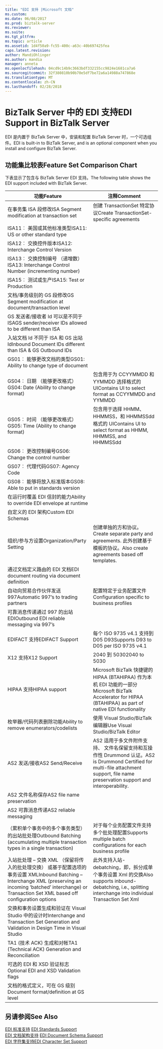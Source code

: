 ```yaml
---
title: "EDI 支持 |Microsoft 文档"
ms.custom: 
ms.date: 06/08/2017
ms.prod: biztalk-server
ms.reviewer: 
ms.suite: 
ms.tgt_pltfrm: 
ms.topic: article
ms.assetid: 1d4f50a9-fc55-400c-a63c-40b697425fea
caps.latest.revision: 
author: MandiOhlinger
ms.author: mandia
manager: anneta
ms.openlocfilehash: 04cd9c14b9c3663bdf332155cc9824e1681ca7a6
ms.sourcegitcommit: 32f380810b90b70e5df7be72a6a14988a747868e
ms.translationtype: MT
ms.contentlocale: zh-CN
ms.lasthandoff: 02/28/2018
---
```

# <a name="edi-support-in-biztalk-server"></a><span data-ttu-id="7183b-102">BizTalk Server 中的 EDI 支持</span><span class="sxs-lookup"><span data-stu-id="7183b-102">EDI Support in BizTalk Server</span></span>
<span data-ttu-id="7183b-103">EDI 是内置于 BizTalk Server 中，安装和配置 BizTalk Server 时，一个可选组件。</span><span class="sxs-lookup"><span data-stu-id="7183b-103">EDI is built-in to BizTalk Server, and is an optional component when you install and configure BizTalk Server.</span></span> 
  
## <a name="feature-set-comparison-chart"></a><span data-ttu-id="7183b-104">功能集比较表</span><span class="sxs-lookup"><span data-stu-id="7183b-104">Feature Set Comparison Chart</span></span>  
 <span data-ttu-id="7183b-105">下表显示了包含与 BizTalk Server EDI 支持。</span><span class="sxs-lookup"><span data-stu-id="7183b-105">The following table shows the EDI support included with BizTalk Server.</span></span>
  
|<span data-ttu-id="7183b-106">功能</span><span class="sxs-lookup"><span data-stu-id="7183b-106">Feature</span></span>|<span data-ttu-id="7183b-107">注释</span><span class="sxs-lookup"><span data-stu-id="7183b-107">Comment</span></span>|  
|---|---|
|<span data-ttu-id="7183b-108">在事务集 ISA 段修改</span><span class="sxs-lookup"><span data-stu-id="7183b-108">ISA    Segment modification at transaction set</span></span>| <span data-ttu-id="7183b-109">创建 TransactionSet 特定协议</span><span class="sxs-lookup"><span data-stu-id="7183b-109">Create TransactionSet-specific agreements</span></span>|  
|<span data-ttu-id="7183b-110">ISA11︰ 美国或其他标准类型</span><span class="sxs-lookup"><span data-stu-id="7183b-110">ISA11:    US or other standard type</span></span>| |  
|<span data-ttu-id="7183b-111">ISA12︰ 交换控件版本</span><span class="sxs-lookup"><span data-stu-id="7183b-111">ISA12:    Interchange Control Version</span></span>| |  
|<span data-ttu-id="7183b-112">ISA13︰ 交换控制编号 （递增数）</span><span class="sxs-lookup"><span data-stu-id="7183b-112">ISA13:    Interchange Control Number (incrementing number)</span></span>| |  
|<span data-ttu-id="7183b-113">ISA15︰ 测试或生产</span><span class="sxs-lookup"><span data-stu-id="7183b-113">ISA15:    Test or Production</span></span>| |  
|<span data-ttu-id="7183b-114">文档/事务级别的 GS 段修改</span><span class="sxs-lookup"><span data-stu-id="7183b-114">GS    Segment modification at document/transaction level</span></span>| |  
|<span data-ttu-id="7183b-115">GS 发送者/接收者 Id 可以是不同于 ISA</span><span class="sxs-lookup"><span data-stu-id="7183b-115">GS    sender/receiver IDs allowed to be different than ISA</span></span>| |  
|<span data-ttu-id="7183b-116">入站文档 Id 不同于 ISA 和 GS 出站 Id</span><span class="sxs-lookup"><span data-stu-id="7183b-116">Inbound    Document IDs different than ISA & GS Outbound IDs</span></span>| |  
|<span data-ttu-id="7183b-117">GS01︰ 能够更改文档的类型</span><span class="sxs-lookup"><span data-stu-id="7183b-117">GS01:    Ability to change type of document</span></span>| |  
|<span data-ttu-id="7183b-118">GS04︰ 日期 （能够更改格式）</span><span class="sxs-lookup"><span data-stu-id="7183b-118">GS04:    Date (Ability to change format)</span></span>|<span data-ttu-id="7183b-119">包含用于为 CCYYMMDD 和 YYMMDD 选择格式的 UI</span><span class="sxs-lookup"><span data-stu-id="7183b-119">Contains UI to select format as CCYYMMDD and YYMMDD</span></span>|  
|<span data-ttu-id="7183b-120">GS05︰ 时间 （能够更改格式）</span><span class="sxs-lookup"><span data-stu-id="7183b-120">GS05:    Time (Ability to change format)</span></span>|<span data-ttu-id="7183b-121">包含用于选择 HHMM、 HHMMSS，和 HHMMSSdd 格式的 UI</span><span class="sxs-lookup"><span data-stu-id="7183b-121">Contains UI to select format as HHMM, HHMMSS, and HHMMSSdd</span></span>|  
|<span data-ttu-id="7183b-122">GS06︰ 更改控制编号</span><span class="sxs-lookup"><span data-stu-id="7183b-122">GS06:    Change the control number</span></span>| |  
|<span data-ttu-id="7183b-123">GS07︰ 代理代码</span><span class="sxs-lookup"><span data-stu-id="7183b-123">GS07:    Agency Code</span></span>| |  
|<span data-ttu-id="7183b-124">GS08︰ 能够将放入标准版本</span><span class="sxs-lookup"><span data-stu-id="7183b-124">GS08:    Able to put in standards version</span></span>| |  
|<span data-ttu-id="7183b-125">在运行时覆盖 EDI 信封的能力</span><span class="sxs-lookup"><span data-stu-id="7183b-125">Ability to override EDI envelope at runtime</span></span>| |  
|<span data-ttu-id="7183b-126">自定义的 EDI 架构</span><span class="sxs-lookup"><span data-stu-id="7183b-126">Custom    EDI Schemas</span></span>| |  
|<span data-ttu-id="7183b-127">组织/参与方设置</span><span class="sxs-lookup"><span data-stu-id="7183b-127">Organization/Party Setting</span></span>|<span data-ttu-id="7183b-128">创建单独的方和协议。</span><span class="sxs-lookup"><span data-stu-id="7183b-128">Create separate party and agreements.</span></span> <span data-ttu-id="7183b-129">此外创建基于模板的协议。</span><span class="sxs-lookup"><span data-stu-id="7183b-129">Also create agreements based off templates.</span></span>|  
|<span data-ttu-id="7183b-130">通过文档定义路由的 EDI 文档</span><span class="sxs-lookup"><span data-stu-id="7183b-130">EDI    document routing via document definition</span></span>| |  
|<span data-ttu-id="7183b-131">自动向贸易合作伙伴发送 997</span><span class="sxs-lookup"><span data-stu-id="7183b-131">Automatic 997’s to trading partners</span></span>|<span data-ttu-id="7183b-132">配置特定于业务配置文件</span><span class="sxs-lookup"><span data-stu-id="7183b-132">Configuration specific to business profiles</span></span>|  
|<span data-ttu-id="7183b-133">可靠消息传递通过 997 的出站 EDI</span><span class="sxs-lookup"><span data-stu-id="7183b-133">Outbound    EDI reliable messaging via 997’s</span></span>| |  
|<span data-ttu-id="7183b-134">EDIFACT 支持</span><span class="sxs-lookup"><span data-stu-id="7183b-134">EDIFACT    Support</span></span>|<span data-ttu-id="7183b-135">每个 ISO 9735 v4.1 支持到 D05 D93</span><span class="sxs-lookup"><span data-stu-id="7183b-135">Supports D93 to D05 per ISO 9735 v4.1</span></span>|  
|<span data-ttu-id="7183b-136">X12 支持</span><span class="sxs-lookup"><span data-stu-id="7183b-136">X12    Support</span></span>|<span data-ttu-id="7183b-137">2040 到 5030</span><span class="sxs-lookup"><span data-stu-id="7183b-137">2040 to 5030</span></span>|  
|<span data-ttu-id="7183b-138">HIPAA 支持</span><span class="sxs-lookup"><span data-stu-id="7183b-138">HIPAA support</span></span>| <span data-ttu-id="7183b-139">Microsoft BizTalk 快捷键的 HIPAA (BTAHIPAA) 作为本机 EDI 功能的一部分</span><span class="sxs-lookup"><span data-stu-id="7183b-139">Microsoft BizTalk Accelerator for HIPAA (BTAHIPAA) as  part of native EDI functionality</span></span>|  
|<span data-ttu-id="7183b-140">枚举器/代码列表删除功能</span><span class="sxs-lookup"><span data-stu-id="7183b-140">Ability to remove enumerators/codelists</span></span>|<span data-ttu-id="7183b-141">使用 Visual Studio/BizTalk 编辑器</span><span class="sxs-lookup"><span data-stu-id="7183b-141">Use Visual Studio/BizTalk Editor</span></span>|  
|<span data-ttu-id="7183b-142">AS2 发送/接收</span><span class="sxs-lookup"><span data-stu-id="7183b-142">AS2    Send/Receive</span></span>| <span data-ttu-id="7183b-143">AS2 适用于多文件附件支持、 文件名保留支持和互操作性 Drummond 认证。</span><span class="sxs-lookup"><span data-stu-id="7183b-143">AS2 is Drummond Certified for multi-file attachment support, file name preservation support and interoperability.</span></span>|  
|<span data-ttu-id="7183b-144">AS2 文件名称保存</span><span class="sxs-lookup"><span data-stu-id="7183b-144">AS2 file name preservation</span></span>| |  
|<span data-ttu-id="7183b-145">AS2 可靠消息传递</span><span class="sxs-lookup"><span data-stu-id="7183b-145">AS2 reliable messaging</span></span>| |  
|<span data-ttu-id="7183b-146">（累积单个事务中的多个事务类型） 的出站批处理</span><span class="sxs-lookup"><span data-stu-id="7183b-146">Outbound    Batching (accumulating multiple transaction types in a single transaction)</span></span>|<span data-ttu-id="7183b-147">对于每个业务配置文件支持多个批处理配置</span><span class="sxs-lookup"><span data-stu-id="7183b-147">Supports multiple batch configurations for each business profile</span></span>|  
|<span data-ttu-id="7183b-148">入站批处理 – 交换 XML （保留将传入的批处理交换） 或基于配置选项的事务设置 XML</span><span class="sxs-lookup"><span data-stu-id="7183b-148">Inbound    Batching – Interchange XML (preserving an incoming ‘batched’ interchange) or Transaction Set XML based off configuration options</span></span>|<span data-ttu-id="7183b-149">此外支持入站-debatching，即，拆分成单个事务设置 Xml 的交换</span><span class="sxs-lookup"><span data-stu-id="7183b-149">Also supports inbound-debatching, i.e., splitting interchange into individual Transaction Set Xml</span></span>|  
|<span data-ttu-id="7183b-150">交换和事务设置生成和验证在 Visual Studio 中的设计时</span><span class="sxs-lookup"><span data-stu-id="7183b-150">Interchange    and Transaction Set Generation and Validation in Design Time in Visual Studio</span></span>| |  
|<span data-ttu-id="7183b-151">TA1 (技术 ACK) 生成和对帐</span><span class="sxs-lookup"><span data-stu-id="7183b-151">TA1    (Technical ACK) Generation and Reconciliation</span></span>| |  
|<span data-ttu-id="7183b-152">可选的 EDI 和 XSD 验证标志</span><span class="sxs-lookup"><span data-stu-id="7183b-152">Optional    EDI and XSD Validation flags</span></span>| |  
|<span data-ttu-id="7183b-153">文档的格式定义，可在 GS 级别</span><span class="sxs-lookup"><span data-stu-id="7183b-153">Document    format/definition at GS level</span></span>| |  
  
## <a name="see-also"></a><span data-ttu-id="7183b-154">另请参阅</span><span class="sxs-lookup"><span data-stu-id="7183b-154">See Also</span></span>  
 <span data-ttu-id="7183b-155">[EDI 标准支持](../core/edi-standards-support.md) </span><span class="sxs-lookup"><span data-stu-id="7183b-155">[EDI Standards Support](../core/edi-standards-support.md) </span></span>  
 <span data-ttu-id="7183b-156">[EDI 文档架构支持](../core/edi-document-schema-support.md) </span><span class="sxs-lookup"><span data-stu-id="7183b-156">[EDI Document Schema Support](../core/edi-document-schema-support.md) </span></span>  
 [<span data-ttu-id="7183b-157">EDI 字符集支持</span><span class="sxs-lookup"><span data-stu-id="7183b-157">EDI Character Set Support</span></span>](../core/edi-character-set-support.md)